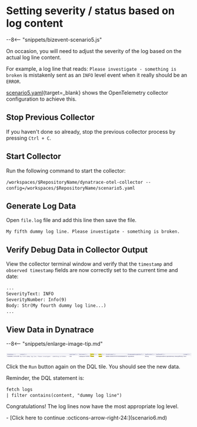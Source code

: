 # Setting severity / status based on log content

--8<-- "snippets/bizevent-scenario5.js"

On occasion, you will need to adjust the severity of the log based on the actual log line content.

For example, a log line that reads: `Please investigate - something is broken` is mistakenly sent as an `INFO` level event when it really should be an `ERROR`.

[scenario5.yaml](https://github.com/Dynatrace/demo-opentelemetry-cleanup/blob/main/scenario5.yaml){target=_blank} shows the OpenTelemetry collector configuration to achieve this.

## Stop Previous Collector

If you haven't done so already, stop the previous collector process by pressing `Ctrl + C`.

## Start Collector

Run the following command to start the collector:

``` { "name": "[background] run otel collector scenario 5" }
/workspaces/$RepositoryName/dynatrace-otel-collector --config=/workspaces/$RepositoryName/scenario5.yaml
```

## Generate Log Data

Open `file.log` file and add this line then save the file.

```
My fifth dummy log line. Please investigate - something is broken.
```

## Verify Debug Data in Collector Output

View the collector terminal window and verify that the `timestamp` and `observed timestamp` fields are now correctly set to the current time and date:

```
...
SeverityText: INFO
SeverityNumber: Info(9)
Body: Str(My fourth dummy log line...)
...
```

## View Data in Dynatrace

--8<-- "snippets/enlarge-image-tip.md"

![scenario5 dynatrace results](images/scenario5-dql.png)

Click the `Run` button again on the DQL tile. You should see the new data.

Reminder, the DQL statement is:

```
fetch logs
| filter contains(content, "dummy log line")
```

Congratulations! The log lines now have the most appropriate log level.

<div class="grid cards" markdown>
- [Click here to continue :octicons-arrow-right-24:](scenario6.md)
</div>
